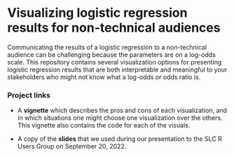 # Visualizing logistic regression results for non-technical audiences

Communicating the results of a logistic regression to a non-technical audience can be challenging because the parameters are on a log-odds scale. This repository contains several visualization options for presenting logistic regression results that are both interpretable and meaningful to your stakeholders who might not know what a log-odds or odds ratio is. 


### Project links
* A **vignette** which describes the pros and cons of each visualization, and in which situations one might choose one visualization over the others. This vignette also contains the code for each of the visuals. 

* A copy of the **slides** that we used during our presentation to the SLC R Users Group on September 20, 2022.

